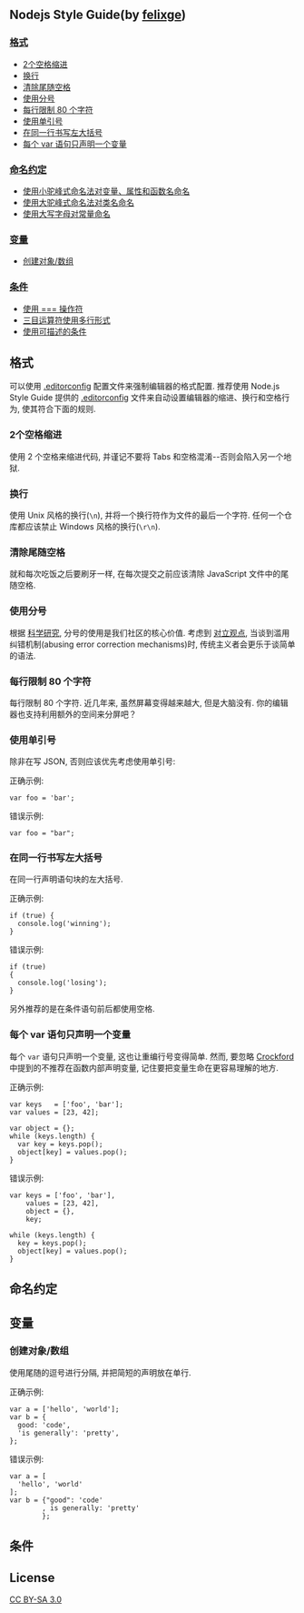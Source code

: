 ## Nodejs Style Guide(by [felixge](https://github.com/felixge/node-style-guide))

### [格式](#格式)

* [2个空格缩进](#2个空格缩进)
* [换行](#换行)
* [清除尾随空格](#清除尾随空格)
* [使用分号](#使用分号)
* [每行限制 80 个字符](#每行限制80个字符)
* [使用单引号](#使用单引号)
* [在同一行书写左大括号](#在同-行书写左大括号)
* [每个 var 语句只声明一个变量](#每个var语句只声明一个变量)


### [命名约定](#命名约定)

* [使用小驼峰式命名法对变量、属性和函数名命名](#使用小驼峰式命名法对变量、属性和函数名命名)
* [使用大驼峰式命名法对类名命名](#使用大驼峰式命名法对类名命名)
* [使用大写字母对常量命名](#使用大写字母对常量命名)

### [变量](#变量)

* [创建对象/数组](#创建对象/数组)

### [条件](#条件)

* [使用 === 操作符](#使用===操作符)
* [三目运算符使用多行形式](#三目运算符使用多行形式)
* [使用可描述的条件](#使用可描述的条件)

## <a name="格式">格式</a>

可以使用 [.editorconfig](http://editorconfig.org/) 配置文件来强制编辑器的格式配置. 推荐使用 Node.js Style Guide 提供的 [.editorconfig](https://github.com/felixge/node-style-guide/blob/master/.editorconfig) 文件来自动设置编辑器的缩进、换行和空格行为, 使其符合下面的规则.

### <a name="2个空格缩进">2个空格缩进</a>

使用 2 个空格来缩进代码, 并谨记不要将 Tabs 和空格混淆--否则会陷入另一个地狱.

### <a name="换行">换行</a>

使用 Unix 风格的换行(`\n`), 并将一个换行符作为文件的最后一个字符. 任何一个仓库都应该禁止 Windows 风格的换行(`\r\n`).

### <a name="清除尾随空格">清除尾随空格</a>

就和每次吃饭之后要刷牙一样, 在每次提交之前应该清除 JavaScript 文件中的尾随空格.

### <a name="使用分号">使用分号</a>

根据 [科学研究](http://news.ycombinator.com/item?id=1547647), 分号的使用是我们社区的核心价值. 考虑到 [对立观点](http://blog.izs.me/post/2353458699/an-open-letter-to-javascript-leaders-regarding), 当谈到滥用纠错机制(abusing error correction mechanisms)时, 传统主义者会更乐于谈简单的语法.

### <a name="每行限制80个字符">每行限制 80 个字符</a>

每行限制 80 个字符. 近几年来, 虽然屏幕变得越来越大, 但是大脑没有. 你的编辑器也支持利用额外的空间来分屏吧？

### <a name="使用单引号">使用单引号</a>

除非在写 JSON, 否则应该优先考虑使用单引号:

正确示例:

```
var foo = 'bar';
```

错误示例:

```
var foo = "bar";
```

### <a name="在同一行书写左大括号">在同一行书写左大括号</a>

在同一行声明语句块的左大括号.

正确示例:

```
if (true) {
  console.log('winning');
}
```

错误示例:

```
if (true)
{
  console.log('losing');
}
```

另外推荐的是在条件语句前后都使用空格.

### <a name="每个var语句只声明一个变量">每个 var 语句只声明一个变量</a>

每个 `var` 语句只声明一个变量, 这也让重编行号变得简单. 然而, 要忽略 [Crockford](http://javascript.crockford.com/code.html) 中提到的不推荐在函数内部声明变量, 记住要把变量生命在更容易理解的地方.

正确示例:

```
var keys   = ['foo', 'bar'];
var values = [23, 42];

var object = {};
while (keys.length) {
  var key = keys.pop();
  object[key] = values.pop();
}
```

错误示例:

```
var keys = ['foo', 'bar'],
    values = [23, 42],
    object = {},
    key;

while (keys.length) {
  key = keys.pop();
  object[key] = values.pop();
}
```

## <a name="命名约定">命名约定</a>

## <a name="变量">变量</a>

### <a name="创建对象/数组">创建对象/数组</a>

使用尾随的逗号进行分隔, 并把简短的声明放在单行.

正确示例:

```
var a = ['hello', 'world'];
var b = {
  good: 'code',
  'is generally': 'pretty',
};
```

错误示例:

```
var a = [
  'hello', 'world'
];
var b = {"good": 'code'
        , is generally: 'pretty'
        };
```

## <a name="条件">条件</a>

## License

[CC BY-SA 3.0](http://creativecommons.org/licenses/by-sa/3.0/)

